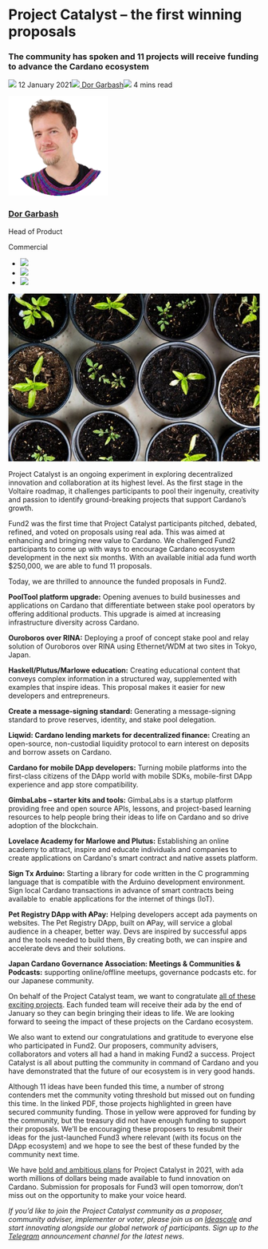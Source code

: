 # Project Catalyst – the first winning proposals
### **The community has spoken and 11 projects will receive funding to advance the Cardano ecosystem**
![](img/2021-01-12-project-catalyst-the-first-winning-proposals.002.png) 12 January 2021![](img/2021-01-12-project-catalyst-the-first-winning-proposals.002.png)[ Dor Garbash](/en/blog/authors/dor-garbash/page-1/)![](img/2021-01-12-project-catalyst-the-first-winning-proposals.003.png) 4 mins read

![Dor Garbash](img/2021-01-12-project-catalyst-the-first-winning-proposals.004.png)[](/en/blog/authors/dor-garbash/page-1/)
### [**Dor Garbash**](/en/blog/authors/dor-garbash/page-1/)
Head of Product

Commercial

- ![](img/2021-01-12-project-catalyst-the-first-winning-proposals.005.png)[](https://linkedin.com/in/garbash "LinkedIn")
- ![](img/2021-01-12-project-catalyst-the-first-winning-proposals.006.png)[](https://twitter.com/garbash "Twitter")
- ![](img/2021-01-12-project-catalyst-the-first-winning-proposals.007.png)[](https://github.com/Garbash "GitHub")

![Project Catalyst – the first winning proposals ](img/2021-01-12-project-catalyst-the-first-winning-proposals.008.jpeg)

Project Catalyst is an ongoing experiment in exploring decentralized innovation and collaboration at its highest level. As the first stage in the Voltaire roadmap, it challenges participants to pool their ingenuity, creativity and passion to identify ground-breaking projects that support Cardano’s growth. 

Fund2 was the first time that Project Catalyst participants pitched, debated, refined, and voted on proposals using real ada. This was aimed at enhancing and bringing new value to Cardano. We challenged Fund2 participants to come up with ways to encourage Cardano ecosystem development in the next six months. With an available initial ada fund worth $250,000, we are able to fund 11 proposals.

Today, we are thrilled to announce the funded proposals in Fund2.

**PoolTool platform upgrade:** Opening avenues to build businesses and applications on Cardano that differentiate between stake pool operators by offering additional products. This upgrade is aimed at increasing infrastructure diversity across Cardano.

**Ouroboros over RINA:** Deploying a proof of concept stake pool and relay solution of Ouroboros over RINA using Ethernet/WDM at two sites in Tokyo, Japan. 

**Haskell/Plutus/Marlowe education:** Creating educational content that conveys complex information in a structured way, supplemented with examples that inspire ideas. This proposal makes it easier for new developers and entrepreneurs.

**Create a message-signing standard:** Generating a message-signing standard to prove reserves, identity, and stake pool delegation. 

**Liqwid: Cardano lending markets for decentralized finance:** Creating an open-source, non-custodial liquidity protocol to earn interest on deposits and borrow assets on Cardano.

**Cardano for mobile DApp developers:** Turning mobile platforms into the first-class citizens of the DApp world with mobile SDKs, mobile-first DApp experience and app store compatibility. 

**GimbaLabs – starter kits and tools:** GimbaLabs is a startup platform providing free and open source APIs, lessons, and project-based learning resources to help people bring their ideas to life on Cardano and so drive adoption of the blockchain.

**Lovelace Academy for Marlowe and Plutus:** Establishing an online academy to attract, inspire and educate individuals and companies to create applications on Cardano's smart contract and native assets platform. 

**Sign Tx Arduino:** Starting a library for code written in the C programming language that is compatible with the Arduino development environment.  Sign local Cardano transactions in advance of smart contracts being available to  enable applications for the internet of things (IoT). 

**Pet Registry DApp with ₳Pay:** Helping developers accept ada payments on websites. The Pet Registry DApp, built on ₳Pay, will service a global audience in a cheaper, better way. Devs are inspired by successful apps and the tools needed to build them, By creating both, we can inspire and accelerate devs and their solutions.

**Japan Cardano Governance Association: Meetings & Communities & Podcasts:** supporting online/offline meetups, governance podcasts etc. for our Japanese community.

On behalf of the Project Catalyst team, we want to congratulate [all of these exciting projects](https://static.iohk.io/docs/catalyst/catalyst-voting-results-fund2.pdf). Each funded team will receive their ada by the end of January so they can begin bringing their ideas to life. We are looking forward to seeing the impact of these projects on the Cardano ecosystem. 

We also want to extend our congratulations and gratitude to everyone else who participated in Fund2. Our proposers, community advisers, collaborators and voters all had a hand in making Fund2 a success. Project Catalyst is all about putting the community in command of Cardano and you have demonstrated that the future of our ecosystem is in very good hands. 

Although 11 ideas have been funded this time, a number of strong contenders met the community voting threshold but missed out on funding this time. In the linked PDF, those projects highlighted in green have secured community funding. Those in yellow were approved for funding by the community, but the treasury did not have enough funding to support their proposals. We’ll be encouraging these proposers to resubmit their ideas for the just-launched Fund3 where relevant (with its focus on the DApp ecosystem) and we hope to see the best of these funded by the community next time.

We have [bold and ambitious plans](https://youtu.be/GjPhxXDFv58?t=128) for Project Catalyst in 2021, with ada worth millions of dollars being made available to fund innovation on Cardano. Submission for proposals for Fund3 will open tomorrow, don’t miss out on the opportunity to make your voice heard.

*If you’d like to join the Project Catalyst community as a proposer, community adviser, implementer or voter, please join us on [Ideascale](https://cardano.ideascale.com/a/index) and start innovating alongside our global network of participants. Sign up to the [Telegram](https://t.me/cardanocatalyst) announcement channel for the latest news.* 
